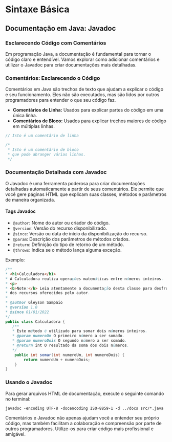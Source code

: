 # Sintaxe Básica

## Documentação em Java: Javadoc

### Esclarecendo Código com Comentários

Em programação Java, a documentação é fundamental para tornar o código claro e entendível. Vamos explorar como adicionar comentários e utilizar o Javadoc para criar documentações mais detalhadas.

### Comentários: Esclarecendo o Código

Comentários em Java são trechos de texto que ajudam a explicar o código e seu funcionamento. Eles não são executados, mas são lidos por outros programadores para entender o que seu código faz.

- **Comentários de Linha:** Usados para explicar partes do código em uma única linha.
- **Comentários de Bloco:** Usados para explicar trechos maiores de código em múltiplas linhas.

```java
// Isto é um comentário de linha

/*
 * Isto é um comentário de bloco
 * que pode abranger várias linhas.
 */
```

### Documentação Detalhada com Javadoc

O Javadoc é uma ferramenta poderosa para criar documentações detalhadas automaticamente a partir de seus comentários. Ele permite que você gere páginas HTML que explicam suas classes, métodos e parâmetros de maneira organizada.

#### Tags Javadoc

- `@author`: Nome do autor ou criador do código.
- `@version`: Versão do recurso disponibilizado.
- `@since`: Versão ou data de início da disponibilização do recurso.
- `@param`: Descrição dos parâmetros de métodos criados.
- `@return`: Definição do tipo de retorno de um método.
- `@throws`: Indica se o método lança alguma exceção.

Exemplo:

```java
/**
* <h1>Calculadora</h1>
* A Calculadora realiza operações matemáticas entre números inteiros.
* <p>
* <b>Note:</b> Leia atentamente a documentação desta classe para desfrutar
* dos recursos oferecidos pelo autor.
*
* @author Gleyson Sampaio
* @version 1.0
* @since 01/01/2022
*/
public class Calculadora {
   /**
   * Este método é utilizado para somar dois números inteiros.
   * @param numeroUm O primeiro número a ser somado.
   * @param numeroDois O segundo número a ser somado.
   * @return int O resultado da soma dos dois números.
   */
    public int somar(int numeroUm, int numeroDois) {
        return numeroUm + numeroDois;
    }
}
```

### Usando o Javadoc

Para gerar arquivos HTML de documentação, execute o seguinte comando no terminal:

```
javadoc -encoding UTF-8 -docencoding ISO-8859-1 -d ../docs src/*.java
```

Comentários e Javadoc não apenas ajudam você a entender seu próprio código, mas também facilitam a colaboração e compreensão por parte de outros programadores. Utilize-os para criar código mais profissional e amigável.